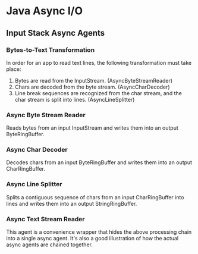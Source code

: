 # Java Async I/O
## Input Stack Async Agents


### Bytes-to-Text Transformation
In order for an app to read text lines, the following transformation must take place:

1. Bytes are read from the InputStream. (AsyncByteStreamReader)
2. Chars are decoded from the byte stream. (AsyncCharDecoder)
3. Line break sequences are recognized from the char stream, and the char stream is split into lines. (AsyncLineSplitter)


### Async Byte Stream Reader
Reads bytes from an input InputStream and writes them into an output ByteRingBuffer.


### Async Char Decoder
Decodes chars from an input ByteRingBuffer and writes them into an output CharRingBuffer.


### Async Line Splitter
Splits a contiguous sequence of chars from an input CharRingBuffer into lines and writes them into an output StringRingBuffer.


### Async Text Stream Reader
This agent is a convenience wrapper that hides the above processing chain into a single async agent. 
It's also a good illustration of how the actual async agents are chained together.
